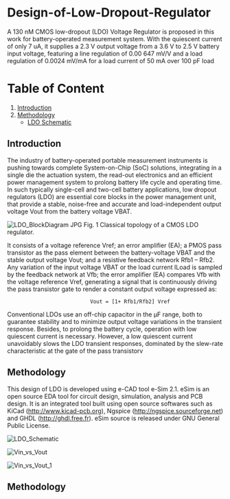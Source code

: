 # Design-of-Low-Dropout-Regulator
A 130 nM CMOS low-dropout (LDO) Voltage Regulator is proposed in this work for battery-operated measurement system. With the quiescent current of only 7 uA, it supplies a 2.3 V output voltage from a 3.6 V to 2.5 V battery input voltage, featuring a line regulation of 0.00 647 mV/V  and a load regulation of 0.0024 mV/mA for a load current of 50 mA over 100 pF load

# Table of Content

1. [Introduction](#Introduction)
2. [Methodology](#Methodology)
    - [LDO Schematic](#LDO-Schematic)  




## Introduction
The industry of battery-operated portable measurement instruments is pushing towards complete System-on-Chip (SoC) solutions, integrating in a single die the actuation system, the read-out electronics and an efficient power management system to prolong battery life cycle and operating time. In such typically single-cell and two-cell battery applications, low dropout regulators (LDO) are essential core blocks in the power management unit, that provide a stable, noise-free and accurate and load-independent output voltage Vout from the battery voltage VBAT. 


![LDO_BlockDiagram JPG](https://user-images.githubusercontent.com/99383442/153451601-d845bbcd-10ef-410f-a578-f18d907baaf8.png)
                 Fig. 1 Classical topology of a CMOS LDO regulator. 



It consists of a voltage reference Vref; an error amplifier (EA); a PMOS pass transistor as the pass element between the battery-voltage VBAT and the stable output voltage Vout; and a resistive feedback network Rfb1 – Rfb2. Any variation of the input voltage VBAT or the load current ILoad is sampled by the feedback network at Vfb; the error amplifier (EA) compares Vfb with the voltage reference Vref, generating a signal that is continuously driving the pass transistor gate to render a constant output voltage expressed as:


                               Vout = [1+ Rfb1/Rfb2] Vref

Conventional LDOs use an off-chip capacitor in the μF range, both to guarantee stability and to minimize output voltage variations in the transient response. Besides, to prolong the battery cycle, operation with low quiescent current is necessary. However, a low quiescent current unavoidably slows the LDO transient responses, dominated by the slew-rate characteristic at the gate of the pass transistorv

## Methodology

This design of LDO is developed using e-CAD tool e-Sim 2.1. eSim is an open source EDA tool for circuit design, simulation, analysis and PCB design. It is an integrated tool built using open source softwares such as KiCad (http://www.kicad-pcb.org), Ngspice (http://ngspice.sourceforge.net) and GHDL (http://ghdl.free.fr). eSim source is released under GNU General Public License.






![LDO_Schematic](https://user-images.githubusercontent.com/99383442/153450975-fdee7b1c-4838-4d6b-93e3-c7b2f2cf3481.JPG)


![Vin_vs_Vout](https://user-images.githubusercontent.com/99383442/153451013-f57f217b-5ede-4310-97c2-ffde6243e2a2.JPG)


![Vin_vs_Vout_1](https://user-images.githubusercontent.com/99383442/153451033-dfc5520d-1002-4338-9545-035f22e5f22a.JPG)




## Methodology 




